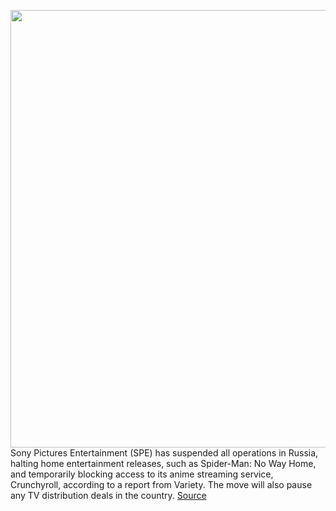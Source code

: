<img src='https://cdn.vox-cdn.com/thumbor/2rzLs7vGnldeo4oOJFreqA_jimE=/0x0:1846x1184/1200x800/filters:focal(681x378:975x672)/cdn.vox-cdn.com/uploads/chorus_image/image/70613613/crunchyroll_pause_service_russia.0.png' width='700px' /><br/>
Sony Pictures Entertainment (SPE) has suspended all operations in Russia, halting home entertainment releases, such as Spider-Man: No Way Home, and temporarily blocking access to its anime streaming service, Crunchyroll, according to a report from Variety. The move will also pause any TV distribution deals in the country.
<a href='https://www.theverge.com/2022/3/12/22974228/sony-halts-crunchyroll-theatrical-releases-russia-ukraine'> Source <a/>